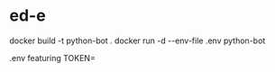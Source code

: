 # ed-e
docker build -t python-bot .
docker run -d --env-file .env python-bot

.env featuring TOKEN=<token>
